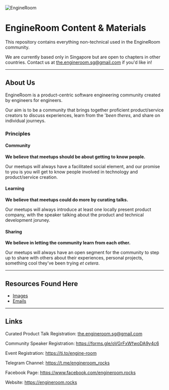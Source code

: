 ![EngineRoom](https://github.com/the-engineroom/content-and-material/raw/master/assets/images/icon.png)

# EngineRoom Content & Materials

This repository contains everything non-technical used in the EngineRoom community.

We are currently based only in Singapore but are open to chapters in other countries. Contact us at [the.engineroom.sg@gmail.com](mailto:the.engineroom.sg@gmail.com) if you'd like in!

- - -

## About Us

EngineRoom is a product-centric software engineering community created by engineers for engineers.

Our aim is to be a community that brings together proficient product/service creators to discuss experiences, learn from the '*been theres*, and share on individual journeys.

### Principles

#### Community

**We believe that meetups should be about getting to know people.**

Our meetups will always have a facilitated social element, and our promise to you is you will get to know people involved in technology and product/service creation.

#### Learning

**We believe that meetups could do more by curating talks.**

Our meetups will always introduce at least one locally present product company, with the speaker talking about the product and technical development joruney.

#### Sharing

**We believe in letting the community learn from each other.**

Our meetups will always have an open segment for the community to step up to share with others about their experiences, personal projects, something cool they've been trying *et cetera*.

- - -

## Resources Found Here

- [Images](./assets/images)
- [Emails](./emails)

- - -

## Links

Curated Product Talk Registration: [the.engineroom.sg@gmail.com](mailto:the.engineroom.sg@gmail.com)

Community Speaker Registration: https://forms.gle/oVGrFxWfwoDA9y4c6

Event Registration: https://ti.to/engine-room

Telegram Channel: https://t.me/engineroom_rocks

Facebook Page: https://www.facebook.com/engineroom.rocks

Website: https://engineroom.rocks
